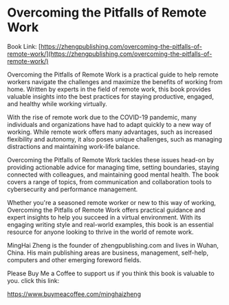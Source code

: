 # Overcoming the Pitfalls of Remote Work

Book Link: [https://zhengpublishing.com/overcoming-the-pitfalls-of-remote-work/](https://zhengpublishing.com/overcoming-the-pitfalls-of-remote-work/)

Overcoming the Pitfalls of Remote Work is a practical guide to help remote workers navigate the challenges and maximize the benefits of working from home. Written by experts in the field of remote work, this book provides valuable insights into the best practices for staying productive, engaged, and healthy while working virtually.

With the rise of remote work due to the COVID-19 pandemic, many individuals and organizations have had to adapt quickly to a new way of working. While remote work offers many advantages, such as increased flexibility and autonomy, it also poses unique challenges, such as managing distractions and maintaining work-life balance.

Overcoming the Pitfalls of Remote Work tackles these issues head-on by providing actionable advice for managing time, setting boundaries, staying connected with colleagues, and maintaining good mental health. The book covers a range of topics, from communication and collaboration tools to cybersecurity and performance management.

Whether you're a seasoned remote worker or new to this way of working, Overcoming the Pitfalls of Remote Work offers practical guidance and expert insights to help you succeed in a virtual environment. With its engaging writing style and real-world examples, this book is an essential resource for anyone looking to thrive in the world of remote work.

MingHai Zheng is the founder of zhengpublishing.com and lives in Wuhan, China. His main publishing areas are business, management, self-help, computers and other emerging foreword fields.

Please Buy Me a Coffee to support us if you think this book is valuable to you. click this link:

https://www.buymeacoffee.com/minghaizheng
